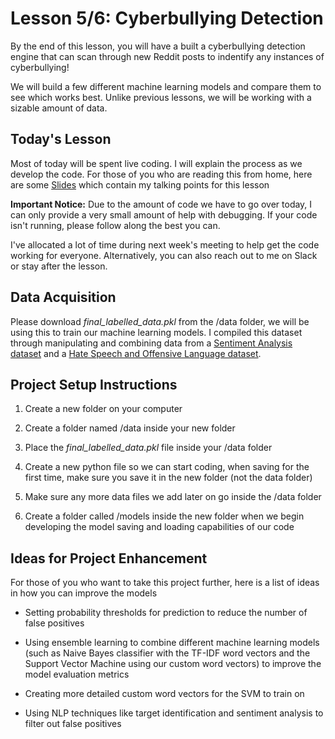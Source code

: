 # Lesson 5/6: Cyberbullying Detection

By the end of this lesson, you will have a built a cyberbullying detection engine that can scan through new Reddit posts to indentify any instances of cyberbullying!

We will build a few different machine learning models and compare them to see which works best. Unlike previous lessons, we will be working with a sizable amount of data.

## Today's Lesson

Most of today will be spent live coding. I will explain the process as we develop the code. For those of you who are reading this from home, here are some [Slides](https://docs.google.com/presentation/d/1uVqrmI_sfsbPCLZ8EOGanNYvUeCE_e0FgVxZBYvfZSk/edit?usp=sharing) which contain my talking points for this lesson

**Important Notice:** 
Due to the amount of code we have to go over today, I can only provide a very small amount of help with debugging. If your code isn't running, please follow along the best you can. 

I've allocated a lot of time during next week's meeting to help get the code working for everyone. Alternatively, you can also reach out to me on Slack or stay after the lesson.

## Data Acquisition

Please download _final_labelled_data.pkl_ from the /data folder, we will be using this to train our machine learning models. I compiled this dataset through manipulating and combining data from a [Sentiment Analysis dataset](https://www.kaggle.com/kazanova/sentiment140) and a [Hate Speech and Offensive Language dataset](https://github.com/t-davidson/hate-speech-and-offensive-language/tree/master/data).

## Project Setup Instructions

1. Create a new folder on your computer

2. Create a folder named /data inside your new folder

3. Place the _final_labelled_data.pkl_ file inside your /data folder

4. Create a new python file so we can start coding, when saving for the first time, make sure you save it in the new folder (not the data folder)

5. Make sure any more data files we add later on go inside the /data folder

6. Create a folder called /models inside the new folder when we begin developing the model saving and loading capabilities of our code



## Ideas for Project Enhancement

For those of you who want to take this project further, here is a list of ideas in how you can improve the models

- Setting probability thresholds for prediction to reduce the number of false positives

- Using ensemble learning to combine different machine learning models (such as Naive Bayes classifier with the TF-IDF word vectors and the Support Vector Machine using our custom word vectors) to improve the model evaluation metrics

- Creating more detailed custom word vectors for the SVM to train on

- Using NLP techniques like target identification and sentiment analysis to filter out false positives
